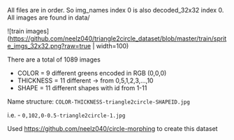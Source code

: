 All files are in order. So img_names index 0 is also decoded_32x32 index 0. All images are found in data/

![train images](https://github.com/neelz040/triangle2circle_dataset/blob/master/train/sprite_imgs_32x32.png?raw=true | width=100)

There are a total of 1089 images
- COLOR = 9 different greens encoded in RGB (0,0,0)
- THICKNESS = 11 different -> from 0,5,1,2,3,...,10
- SHAPE = 11 different shapes with id from 1-11

Name structure: `COLOR-THICKNESS-triangle2circle-SHAPEID.jpg`

i.e. - `0,102,0-0.5-triangle2circle-1.jpg`

Used https://github.com/neelz040/circle-morphing to create this dataset
